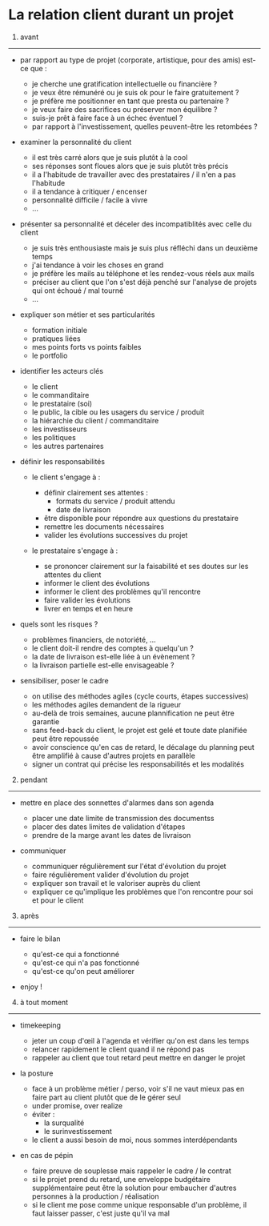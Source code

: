 La relation client durant un projet
===================================

1) avant
--------

-   par rapport au type de projet (corporate, artistique, pour des amis) est-ce que :
    -   je cherche une gratification intellectuelle ou financière ?
    -   je veux être rémunéré ou je suis ok pour le faire gratuitement ?
    -   je préfère me positionner en tant que presta ou partenaire ?
    -   je veux faire des sacrifices ou préserver mon équilibre ?
    -   suis-je prêt à faire face à un échec éventuel ?
    -   par rapport à l'investissement, quelles peuvent-être les retombées ?

-   examiner la personnalité du client
    -   il est très carré alors que je suis plutôt à la cool
    -   ses réponses sont floues alors que je suis plutôt très précis
    -   il a l'habitude de travailler avec des prestataires / il n'en a pas l'habitude
    -   il a tendance à critiquer / encenser
    -   personnalité difficile / facile à vivre
    -   ...

-   présenter sa personnalité et déceler des incompatiblités avec celle du client
    -   je suis très enthousiaste mais je suis plus réfléchi dans un deuxième temps
    -   j'ai tendance à voir les choses en grand
    -   je préfère les mails au téléphone et les rendez-vous réels aux mails
    -   préciser au client que l'on s'est déjà penché sur l'analyse de projets qui ont échoué / mal tourné
    -   ...

-   expliquer son métier et ses particularités
    -   formation initiale
    -   pratiques liées
    -   mes points forts vs points faibles
    -   le portfolio

-   identifier les acteurs clés
    -   le client
    -   le commanditaire
    -   le prestataire (soi)
    -   le public, la cible ou les usagers du service / produit
    -   la hiérarchie du client / commanditaire
    -   les investisseurs
    -   les politiques
    -   les autres partenaires

-   définir les responsabilités

    -   le client s'engage à :
        -   définir clairement ses attentes :
            -   formats du service / produit attendu
            -   date de livraison
        -   être disponible pour répondre aux questions du prestataire
        -   remettre les documents nécessaires
        -   valider les évolutions successives du projet

    -   le prestataire s'engage à :
        -   se prononcer clairement sur la faisabilité et ses doutes sur les attentes du client
        -   informer le client des évolutions
        -   informer le client des problèmes qu'il rencontre
        -   faire valider les évolutions
        -   livrer en temps et en heure

-   quels sont les risques ?
    -   problèmes financiers, de notoriété, ...
    -   le client doit-il rendre des comptes à quelqu'un ?
    -   la date de livraison est-elle liée à un évènement ?
    -   la livraison partielle est-elle envisageable ?

-   sensibiliser, poser le cadre
    -   on utilise des méthodes agiles (cycle courts, étapes successives)
    -   les méthodes agiles demandent de la rigueur
    -   au-delà de trois semaines, aucune plannification ne peut être garantie
    -   sans feed-back du client, le projet est gelé et toute date planifiée peut être repoussée
    -   avoir conscience qu'en cas de retard, le décalage du planning peut être amplifié à cause d'autres projets en parallèle
    -   signer un contrat qui précise les responsabilités et les modalités

2) pendant
----------

-   mettre en place des sonnettes d'alarmes dans son agenda
    -   placer une date limite de transmission des documentss
    -   placer des dates limites de validation d'étapes
    -   prendre de la marge avant les dates de livraison

-   communiquer
    -   communiquer régulièrement sur l'état d'évolution du projet
    -   faire régulièrement valider d'évolution du projet
    -   expliquer son travail et le valoriser auprès du client
    -   expliquer ce qu'implique les problèmes que l'on rencontre pour soi et pour le client

3) après
--------

-   faire le bilan
    -   qu'est-ce qui a fonctionné
    -   qu'est-ce qui n'a pas fonctionné
    -   qu'est-ce qu'on peut améliorer

-   enjoy !

4) à tout moment
----------------

-   timekeeping
    -   jeter un coup d'œil à l'agenda et vérifier qu'on est dans les temps
    -   relancer rapidement le client quand il ne répond pas
    -   rappeler au client que tout retard peut mettre en danger le projet

-   la posture
    -   face à un problème métier / perso, voir s'il ne vaut mieux pas en faire part au client plutôt que de le gérer seul
    -   under promise, over realize
    -   éviter :
        -   la surqualité
        -   le surinvestissement
    -   le client a aussi besoin de moi, nous sommes interdépendants

-   en cas de pépin
    -   faire preuve de souplesse mais rappeler le cadre / le contrat
    -   si le projet prend du retard, une enveloppe budgétaire supplémentaire peut être la solution pour embaucher d'autres personnes à la production / réalisation
    -   si le client me pose comme unique responsable d'un problème, il faut laisser passer, c'est juste qu'il va mal

